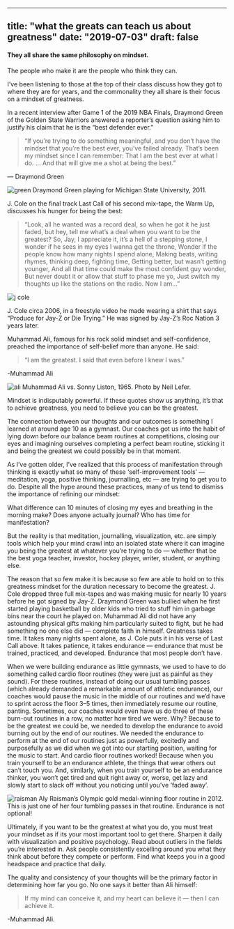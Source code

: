 
---
title: "what the greats can teach us about greatness"
date: "2019-07-03"
draft: false
---
#### They all share the same philosophy on mindset.

The people who make it are the people who think they can.

I’ve been listening to those at the top of their class discuss how they got to where they are for years, and the commonality they all share is their focus on a mindset of greatness.

In a recent interview after Game 1 of the 2019 NBA Finals, Draymond Green of the Golden State Warriors answered a reporter’s question asking him to justify his claim that he is the “best defender ever.”

>“If you’re trying to do something meaningful, and you don’t have the mindset that you’re the best ever, you’ve failed already. That’s been my mindset since I can remember: That I am the best ever at what I do. … And that will give me a shot at being the best.”

— Draymond Green </br>

![green](https://miro.medium.com/max/594/1%2ApYHwzSoyzwqsgZxD8wWYdA.jpeg)
Draymond Green playing for Michigan State University, 2011. 

J. Cole on the final track Last Call of his second mix-tape, the Warm Up, discusses his hunger for being the best:

>“Look, all he wanted was a record deal, so when he got it he just faded,
but hey, tell me what’s a deal when you want to be the greatest?
So, Jay, I appreciate it, it’s a hell of a stepping stone,
I wonder if he sees in my eyes I wanna get the throne,
Wonder if the people know how many nights I spend alone,
Making beats, writing rhymes, thinking deep, fighting time,
Getting better, but wasn’t getting younger,
And all that time could make the most confident guy wonder,
But never doubt it or allow that stuff to phase me yo,
Just switch my thoughts up like the stations on the radio.
Now I am…”</br>

![j cole](https://miro.medium.com/max/700/1%2AB0l_39Lr6TSH-Bdn9jwT3A.png)
 
 J. Cole circa 2006, in a freestyle video he made wearing a shirt that says “Produce for Jay-Z or Die Trying.” He was signed by Jay-Z’s Roc Nation 3 years later. 

Muhammad Ali, famous for his rock solid mindset and self-confidence, preached the importance of self-belief more than anyone. He said:

>“I am the greatest. I said that even before I knew I was.”

-Muhammad Ali </br>

![ali](https://miro.medium.com/max/700/1%2AJkL4Lve1wOu53VRbFeWeLA.jpeg)
Muhammad Ali vs. Sonny Liston, 1965. Photo by Neil Lefer.

Mindset is indisputably powerful. If these quotes show us anything, it’s that to achieve greatness, you need to believe you can be the greatest.

The connection between our thoughts and our outcomes is something I learned at around age 10 as a gymnast. Our coaches got us into the habit of lying down before our balance beam routines at competitions, closing our eyes and imagining ourselves completing a perfect beam routine, sticking it and being the greatest we could possibly be in that moment.

As I’ve gotten older, I’ve realized that this process of manifestation through thinking is exactly what so many of these ‘self-improvement tools’ — meditation, yoga, positive thinking, journalling, etc — are trying to get you to do. Despite all the hype around these practices, many of us tend to dismiss the importance of refining our mindset:

What difference can 10 minutes of closing my eyes and breathing in the morning make? Does anyone actually journal? Who has time for manifestation?

But the reality is that meditation, journalling, visualization, etc. are simply tools which help your mind crawl into an isolated state where it can imagine you being the greatest at whatever you’re trying to do — whether that be the best yoga teacher, investor, hockey player, writer, student, or anything else.

The reason that so few make it is because so few are able to hold on to this greatness mindset for the duration necessary to become the greatest. J. Cole dropped three full mix-tapes and was making music for nearly 10 years before he got signed by Jay-Z. Draymond Green was bullied when he first started playing basketball by older kids who tried to stuff him in garbage bins near the court he played on. Muhammad Ali did not have any astounding physical gifts making him particularly suited to fight, but he had something no one else did — complete faith in himself. Greatness takes time. It takes many nights spent alone, as J. Cole puts it in his verse of Last Call above. It takes patience, it takes endurance — endurance that must be trained, practiced, and developed. Endurance that most people don’t have.

When we were building endurance as little gymnasts, we used to have to do something called cardio floor routines (they were just as painful as they sound). For these routines, instead of doing our usual tumbling passes (which already demanded a remarkable amount of athletic endurance), our coaches would pause the music in the middle of our routines and we’d have to sprint across the floor 3–5 times, then immediately resume our routine, panting. Sometimes, our coaches would even have us do three of these burn-out routines in a row, no matter how tired we were. Why? Because to be the greatest we could be, we needed to develop the endurance to avoid burning out by the end of our routines. We needed the endurance to perform at the end of our routines just as powerfully, excitedly and purposefully as we did when we got into our starting position, waiting for the music to start. And cardio floor routines worked! Because when you train yourself to be an endurance athlete, the things that wear others out can’t touch you. And, similarly, when you train yourself to be an endurance thinker, you won’t get tired and quit right away or, worse, get lazy and slowly start to slack off without you noticing until you’ve ‘faded away’.

![raisman](https://miro.medium.com/max/288/1%2A_VIS8I36tuk4E_T-2rCpLg.gif)
Aly Raisman’s Olympic gold medal-winning floor routine in 2012. This is just one of her four tumbling passes in that routine. Endurance is not optional! 

Ultimately, if you want to be the greatest at what you do, you must treat your mindset as if its your most important tool to get there. Sharpen it daily with visualization and positive psychology. Read about outliers in the fields you’re interested in. Ask people consistently excelling around you what they think about before they compete or perform. Find what keeps you in a good headspace and practice that daily.

The quality and consistency of your thoughts will be the primary factor in determining how far you go. No one says it better than Ali himself:

>If my mind can conceive it, and my heart can believe it — then I can achieve it.

-Muhammad Ali. </br>